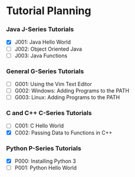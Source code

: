 # Tutorial Planning

### Java J-Series Tutorials

- [X] J001: Java Hello World
- [ ] J002: Object Oriented Java
- [ ] J003: Java Functions

### General G-Series Tutorials

- [ ] G001: Using the Vim Text Editor
- [ ] G002: Windows: Adding Programs to the PATH
- [ ] G003: Linux: Adding Programs to the PATH

### C and C++ C-Series Tutorials

- [ ] C001: C Hello World
- [x] C002: Passing Data to Functions in C++

### Python P-Series Tutorials

- [X] P000: Installing Python 3
- [ ] P001: Python Hello World
